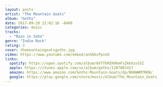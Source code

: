 ```yaml
---
layout: posts
artist: "The Mountain Goats"
album: "Goths"
date: 2017-09-20 22:02:16 -0400
categories: music
tracks:
  - "Rain in Soho"
genre: "Indie Rock"
rating: 3
cover: themountaingoatsgoths.jpg
video: https://www.youtube.com/embed/anS6bcPpvoQ
links:
  spotify: https://open.spotify.com/album/6VTTkMIKHhmFsZkKXsvS5I
  apple: https://itunes.apple.com/us/album/goths/1207001417
  amazon: https://www.amazon.com/Goths-Mountain-Goats/dp/B06WWM7RKN/
  google: https://play.google.com/store/music/album/The_Mountain_Goats_Goths?id=B44sph6egb4ndeizpzidkxr3aqy&hl=en
---
```






